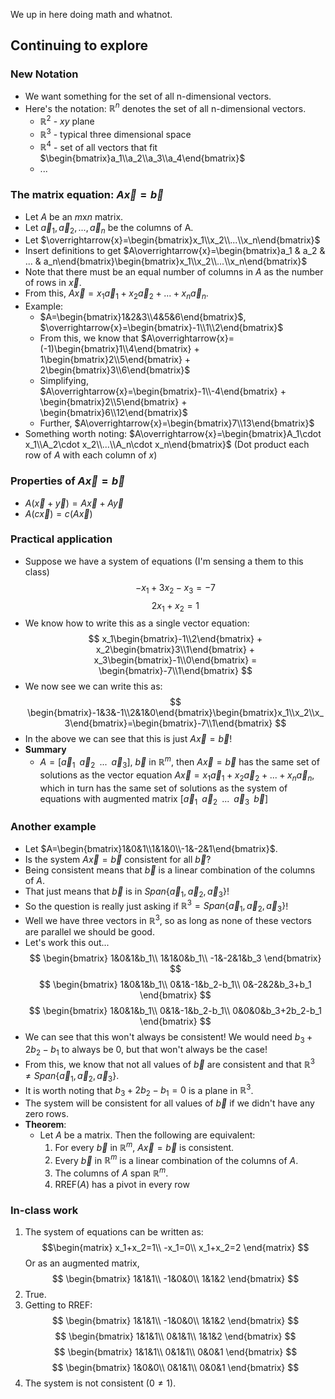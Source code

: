 We up in here doing math and whatnot.

## Continuing to explore

### New Notation
- We want something for the set of all n-dimensional vectors.
- Here's the notation: $\mathbb{R}^n$ denotes the set of all n-dimensional vectors.
	- $\mathbb{R}^2$ - $xy$ plane
	- $\mathbb{R}^3$ - typical three dimensional space
	- $\mathbb{R}^4$ - set of all vectors that fit $\begin{bmatrix}a_1\\a_2\\a_3\\a_4\end{bmatrix}$
	- ...

### The matrix equation: $A\overrightarrow{x}=\overrightarrow{b}$
- Let $A$ be an $m$x$n$ matrix.
- Let $\overrightarrow{a}_1, \overrightarrow{a}_2, ..., \overrightarrow{a}_n$ be the columns of A.
- Let $\overrightarrow{x}=\begin{bmatrix}x_1\\x_2\\...\\x_n\end{bmatrix}$
- Insert definitions to get $A\overrightarrow{x}=\begin{bmatrix}a_1 & a_2 & ... & a_n\end{bmatrix}\begin{bmatrix}x_1\\x_2\\...\\x_n\end{bmatrix}$
- Note that there must be an equal number of columns in $A$ as the number of rows in $\overrightarrow{x}$.
- From this, $A\overrightarrow{x}=x_1\overrightarrow{a}_1+x_2\overrightarrow{a}_2+...+x_n\overrightarrow{a}_n$.
- Example:
	- $A=\begin{bmatrix}1&2&3\\4&5&6\end{bmatrix}$, $\overrightarrow{x}=\begin{bmatrix}-1\\1\\2\end{bmatrix}$
	- From this, we know that $A\overrightarrow{x}=(-1)\begin{bmatrix}1\\4\end{bmatrix} + 1\begin{bmatrix}2\\5\end{bmatrix} + 2\begin{bmatrix}3\\6\end{bmatrix}$
	- Simplifying, $A\overrightarrow{x}=\begin{bmatrix}-1\\-4\end{bmatrix} + \begin{bmatrix}2\\5\end{bmatrix} + \begin{bmatrix}6\\12\end{bmatrix}$
	- Further, $A\overrightarrow{x}=\begin{bmatrix}7\\13\end{bmatrix}$
- Something worth noting: $A\overrightarrow{x}=\begin{bmatrix}A_1\cdot x_1\\A_2\cdot x_2\\...\\A_n\cdot x_n\end{bmatrix}$ (Dot product each row of $A$ with each column of $x$)

### Properties of $A\overrightarrow{x}=\overrightarrow{b}$
- $A(\overrightarrow{x}+\overrightarrow{y})=A\overrightarrow{x}+A\overrightarrow{y}$
- $A(c\overrightarrow{x})=c(A\overrightarrow{x})$

### Practical application
- Suppose we have a system of equations (I'm sensing a them to this class)
$$
-x_1+3x_2-x_3=-7
$$
$$
2x_1+x_2=1
$$
- We know how to write this as a single vector equation:
$$
x_1\begin{bmatrix}-1\\2\end{bmatrix} + x_2\begin{bmatrix}3\\1\end{bmatrix} + x_3\begin{bmatrix}-1\\0\end{bmatrix} = \begin{bmatrix}-7\\1\end{bmatrix}
$$
- We now see we can write this as:
$$
\begin{bmatrix}-1&3&-1\\2&1&0\end{bmatrix}\begin{bmatrix}x_1\\x_2\\x_3\end{bmatrix}=\begin{bmatrix}-7\\1\end{bmatrix}
$$
- In the above we can see that this is just $A\overrightarrow{x}=\overrightarrow{b}$!
- **Summary**
	- $A=[\overrightarrow{a}_1\,\,\, \overrightarrow{a}_2\,\,\, ...\,\,\, \overrightarrow{a}_3]$, $\overrightarrow{b}$ in $\mathbb{R}^m$, then $A\overrightarrow{x}=\overrightarrow{b}$ has the same set of solutions as the vector equation $A\overrightarrow{x}=x_1\overrightarrow{a}_1+x_2\overrightarrow{a}_2+...+x_n\overrightarrow{a}_n$, which in turn has the same set of solutions as the system of equations with augmented matrix $[\overrightarrow{a}_1\,\,\, \overrightarrow{a}_2\,\,\, ...\,\,\, \overrightarrow{a}_3\,\,\,\overrightarrow{b}]$

### Another example
- Let $A=\begin{bmatrix}1&0&1\\1&1&0\\-1&-2&1\end{bmatrix}$.
- Is the system $A\overrightarrow{x}=\overrightarrow{b}$ consistent for all $\overrightarrow{b}$?
- Being consistent means that $\overrightarrow{b}$ is a linear combination of the columns of $A$.
- That just means that $\overrightarrow{b}$ is in $Span\{\overrightarrow{a}_1, \overrightarrow{a}_2, \overrightarrow{a}_3\}$!
- So the question is really just asking if $\mathbb{R}^3=Span\{\overrightarrow{a}_1, \overrightarrow{a}_2, \overrightarrow{a}_3\}$!
- Well we have three vectors in $\mathbb{R}^3$, so as long as none of these vectors are parallel we should be good.
- Let's work this out...
$$
\begin{bmatrix}
1&0&1&b_1\\
1&1&0&b_1\\
-1&-2&1&b_3
\end{bmatrix}
$$
$$
\begin{bmatrix}
1&0&1&b_1\\
0&1&-1&b_2-b_1\\
0&-2&2&b_3+b_1
\end{bmatrix}
$$
$$
\begin{bmatrix}
1&0&1&b_1\\
0&1&-1&b_2-b_1\\
0&0&0&b_3+2b_2-b_1
\end{bmatrix}
$$
- We can see that this won't always be consistent! We would need $b_3+2b_2-b_1$ to always be 0, but that won't always be the case!
- From this, we know that not all values of $\overrightarrow{b}$ are consistent and that $\mathbb{R}^3\ne Span\{\overrightarrow{a}_1, \overrightarrow{a}_2, \overrightarrow{a}_3\}$.
- It is worth noting that $b_3+2b_2-b_1=0$ is a plane in $\mathbb{R}^3$.
- The system will be consistent for all values of $\overrightarrow{b}$ if we didn't have any zero rows.
- **Theorem**:
	- Let $A$ be a matrix. Then the following are equivalent:
		1. For every $\overrightarrow{b}$ in $\mathbb{R}^m$, $A\overrightarrow{x}=\overrightarrow{b}$ is consistent.
		2. Every $\overrightarrow{b}$ in $\mathbb{R}^m$ is a linear combination of the columns of $A$.
		3. The columns of $A$ span $\mathbb{R}^m$.
		4. $\text{RREF}(A)$ has a pivot in every row

### In-class work
1. The system of equations can be written as:
$$\begin{matrix}
x_1+x_2=1\\
-x_1=0\\
x_1+x_2=2
\end{matrix}
$$
Or as an augmented matrix,
$$
\begin{bmatrix}
1&1&1\\
-1&0&0\\
1&1&2
\end{bmatrix}
$$
2. True.
3. Getting to RREF:
$$
\begin{bmatrix}
1&1&1\\
-1&0&0\\
1&1&2
\end{bmatrix}
$$
$$
\begin{bmatrix}
1&1&1\\
0&1&1\\
1&1&2
\end{bmatrix}
$$
$$
\begin{bmatrix}
1&1&1\\
0&1&1\\
0&0&1
\end{bmatrix}
$$
$$
\begin{bmatrix}
1&0&0\\
0&1&1\\
0&0&1
\end{bmatrix}
$$
4. The system is not consistent ($0\ne 1$).